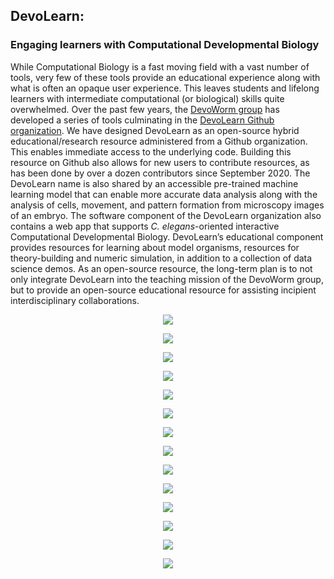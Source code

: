 ## DevoLearn: 
### Engaging learners with Computational Developmental Biology  

While Computational Biology is a fast moving field with a vast number of tools, very few of these tools provide an educational experience along with what is often an opaque user experience. This leaves students and lifelong learners with intermediate computational (or biological) skills quite overwhelmed. Over the past few years, the [DevoWorm group](https://devoworm.weebly.com/) has developed a series of tools culminating in the [DevoLearn Github organization](https://github.com/DevoLearn). We have designed DevoLearn as an open-source hybrid educational/research resource administered from a Github organization. This enables immediate access to the underlying code. Building this resource on Github also allows for new users to contribute resources, as has been done by over a dozen contributors since September 2020. The DevoLearn name is also shared by an accessible pre-trained machine learning model that can enable more accurate data analysis along with the analysis of cells, movement, and pattern formation from microscopy images of an embryo. The software component of the DevoLearn organization also contains a web app that supports _C. elegans_-oriented interactive Computational Developmental Biology. DevoLearn’s educational component provides resources for learning about model organisms, resources for theory-building and numeric simulation, in addition to a collection of data science demos. As an open-source resource, the long-term plan is to not only integrate DevoLearn into the teaching mission of the DevoWorm group, but to provide an open-source educational resource for assisting incipient interdisciplinary collaborations.
  
<P>
  <CENTER>
<IMG SRC="https://github.com/devoworm/Proposals-Public-Lectures/blob/master/Open%20Education%20Conference/Slides/Slide1.png">
  </CENTER>
</P><P>
  <CENTER>
<IMG SRC="https://github.com/devoworm/Proposals-Public-Lectures/blob/master/Open%20Education%20Conference/Slides/Slide2.png">
  </CENTER>
</P>
<P>
  <CENTER>
<IMG SRC="https://github.com/devoworm/Proposals-Public-Lectures/blob/master/Open%20Education%20Conference/Slides/Slide3.png">
  </CENTER>
</P>
<P>
  <CENTER>
<IMG SRC="https://github.com/devoworm/Proposals-Public-Lectures/blob/master/Open%20Education%20Conference/Slides/Slide4.png">
  </CENTER>
</P><P>
  <CENTER>
<IMG SRC="https://github.com/devoworm/Proposals-Public-Lectures/blob/master/Open%20Education%20Conference/Slides/Slide5.png">
  </CENTER>
</P>
<P>
  <CENTER>
<IMG SRC="https://github.com/devoworm/Proposals-Public-Lectures/blob/master/Open%20Education%20Conference/Slides/Slide6.png">
  </CENTER>
</P>
<P>
  <CENTER>
<IMG SRC="https://github.com/devoworm/Proposals-Public-Lectures/blob/master/Open%20Education%20Conference/Slides/Slide7.png">
  </CENTER>
</P><P>
  <CENTER>
<IMG SRC="https://github.com/devoworm/Proposals-Public-Lectures/blob/master/Open%20Education%20Conference/Slides/Slide-Eight.png">
  </CENTER>
</P>
<P>
  <CENTER>
<IMG SRC="https://github.com/devoworm/Proposals-Public-Lectures/blob/master/Open%20Education%20Conference/Slides/Slide9.png">
  </CENTER>
</P>
<P>
  <CENTER>
<IMG SRC="https://github.com/devoworm/Proposals-Public-Lectures/blob/master/Open%20Education%20Conference/Slides/Slide11.png">
  </CENTER>
</P>
<P>
  <CENTER>
<IMG SRC="https://github.com/devoworm/Proposals-Public-Lectures/blob/master/Open%20Education%20Conference/Slides/Slide10.png">
  </CENTER>
</P>
<P>
  <CENTER>
<IMG SRC="https://github.com/devoworm/Proposals-Public-Lectures/blob/master/Open%20Education%20Conference/Slides/Slide11.5.png">
  </CENTER>
</P>
<P>
  <CENTER>
<IMG SRC="https://github.com/devoworm/Proposals-Public-Lectures/blob/master/Open%20Education%20Conference/Slides/Slide12.png">
  </CENTER>
</P>
<P>
  <CENTER>
<IMG SRC="https://github.com/devoworm/Proposals-Public-Lectures/blob/master/Open%20Education%20Conference/Slides/Slide13.png">
  </CENTER>
</P>
  
